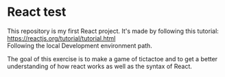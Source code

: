 # React test

This repository is my first React project.
It's made by following this tutorial:  https://reactjs.org/tutorial/tutorial.html  
Following the local Development environment path.

The goal of this exercise is to make a game of tictactoe and to get a better understanding of how react works as well as the syntax of React.
